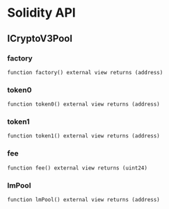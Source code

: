 # Solidity API

## ICryptoV3Pool

### factory

```solidity
function factory() external view returns (address)
```

### token0

```solidity
function token0() external view returns (address)
```

### token1

```solidity
function token1() external view returns (address)
```

### fee

```solidity
function fee() external view returns (uint24)
```

### lmPool

```solidity
function lmPool() external view returns (address)
```

